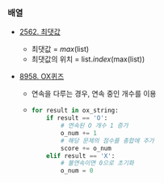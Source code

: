 ### 배열

- [2562. 최댓값](.\Baekjoon_Online_Judge\Step_by_step\04_1D_array\2562_최댓값.py)

  - 최댓값 = _max_(list)
  - 최댓값의 위치 = list._index_(max(list))

- [8958. OX퀴즈](.\Baekjoon_Online_Judge\Step_by_step\04_1D_array\8958_OX퀴즈.py)

  - 연속을 다루는 경우, 연속 중인 개수를 이용
  - ```python
    for result in ox_string:
        if result == 'O':
            # 연속된 O 개수 1 증가
            o_num += 1
            # 해당 문제의 점수를 총합에 추가
            score += o_num
        elif result == 'X':
            # 불연속이면 0으로 초기화
            o_num = 0
    ```

